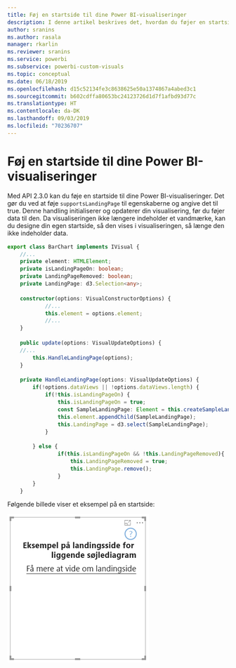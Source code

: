 ```yaml
---
title: Føj en startside til dine Power BI-visualiseringer
description: I denne artikel beskrives det, hvordan du føjer en startside til Power BI-visualiseringer.
author: sranins
ms.author: rasala
manager: rkarlin
ms.reviewer: sranins
ms.service: powerbi
ms.subservice: powerbi-custom-visuals
ms.topic: conceptual
ms.date: 06/18/2019
ms.openlocfilehash: d15c52134fe3c8638625e50a1374867a4abed3c1
ms.sourcegitcommit: b602cdffa80653bc24123726d1d7f1afbd93d77c
ms.translationtype: HT
ms.contentlocale: da-DK
ms.lasthandoff: 09/03/2019
ms.locfileid: "70236707"
---
```

# <a name="add-a-landing-page-to-your-power-bi-visuals"></a>Føj en startside til dine Power BI-visualiseringer

Med API 2.3.0 kan du føje en startside til dine Power BI-visualiseringer. Det gør du ved at føje `supportsLandingPage` til egenskaberne og angive det til true. Denne handling initialiserer og opdaterer din visualisering, før du føjer data til den. Da visualiseringen ikke længere indeholder et vandmærke, kan du designe din egen startside, så den vises i visualiseringen, så længe den ikke indeholder data.

```typescript
export class BarChart implements IVisual {
    //...
    private element: HTMLElement;
    private isLandingPageOn: boolean;
    private LandingPageRemoved: boolean;
    private LandingPage: d3.Selection<any>;

    constructor(options: VisualConstructorOptions) {
            //...
            this.element = options.element;
            //...
    }

    public update(options: VisualUpdateOptions) {
    //...
        this.HandleLandingPage(options);
    }

    private HandleLandingPage(options: VisualUpdateOptions) {
        if(!options.dataViews || !options.dataViews.length) {
            if(!this.isLandingPageOn) {
                this.isLandingPageOn = true;
                const SampleLandingPage: Element = this.createSampleLandingPage(); //create a landing page
                this.element.appendChild(SampleLandingPage);
                this.LandingPage = d3.select(SampleLandingPage);
            }

        } else {
                if(this.isLandingPageOn && !this.LandingPageRemoved){
                    this.LandingPageRemoved = true;
                    this.LandingPage.remove();
                }
        }
    }
```

Følgende billede viser et eksempel på en startside:

![skærmbillede af landingsside](./media/landing-page.png)
